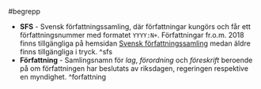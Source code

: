 #begrepp 

- **SFS** - Svensk författningssamling, där författningar kungörs och får ett författningsnummer med formatet `YYYY:N+`. Författningar fr.o.m. 2018 finns tillgängliga på hemsidan [Svensk författningssamling](https://svenskforfattningssamling.se/) medan äldre finns tillgängliga i tryck. ^sfs
- **Författning** - Samlingsnamn för *lag*, *förordning* och *föreskrift* beroende på om författningen har beslutats av riksdagen, regeringen respektive en myndighet. ^forfattning